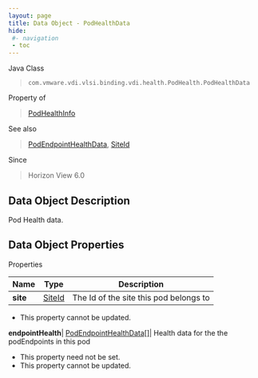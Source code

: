 ```yaml
---
layout: page
title: Data Object - PodHealthData
hide:
 #- navigation
 - toc
---
```






Java Class  
> `com.vmware.vdi.vlsi.binding.vdi.health.PodHealth.PodHealthData`

Property of  
> [PodHealthInfo](vdi.health.PodHealth.PodHealthInfo.md#field_detail)

See also  
> [PodEndpointHealthData](vdi.health.PodHealth.PodEndpointHealthData.md), [SiteId](vdi.entity.SiteId.md)

Since  
> Horizon View 6.0


## Data Object Description 

Pod Health data. 

## Data Object Properties

Properties

Name |  Type |  Description   
---|---|---  
**site**| [SiteId](vdi.entity.SiteId.md)|  The Id of the site this pod belongs to   


* This property cannot be updated.

  
**endpointHealth**| [PodEndpointHealthData[]](vdi.health.PodHealth.PodEndpointHealthData.md)|  Health data for the the podEndpoints in this pod   


* This property need not be set.
* This property cannot be updated.

  
  
  
 
  
  
